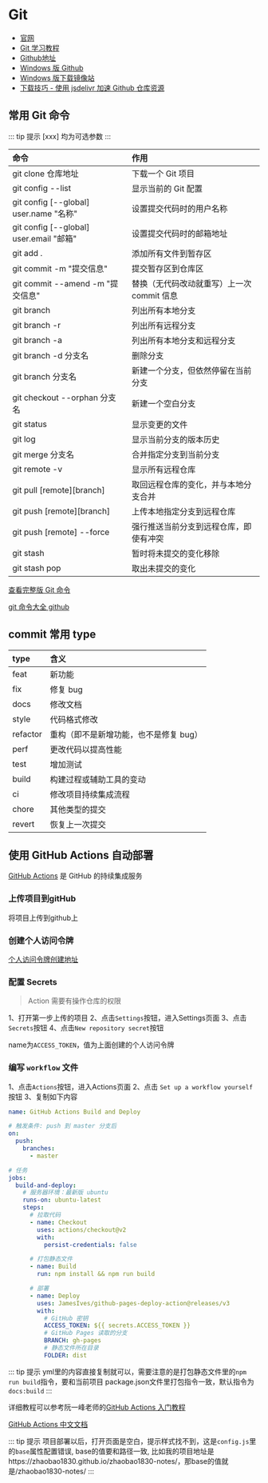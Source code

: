 # Git

- [官网](https://git-scm.com/)
- [Git 学习教程](https://learngitbranching.js.org/?locale=zh_CN)
- [Github地址](https://github.com/git/git)
- [Windows 版 Github](https://github.com/git-for-windows/git)
- [Windows 版下载镜像站](https://npm.taobao.org/mirrors/git-for-windows/)
- [下载技巧 - 使用 jsdelivr 加速 Github 仓库资源](https://github.com/maomao1996/daily-notes/issues/7)

## 常用 Git 命令

::: tip 提示
[xxx] 均为可选参数
:::

| 命令                                    | 作用                                       |
| :-------------------------------------- | :----------------------------------------- |
| git clone 仓库地址                      | 下载一个 Git 项目                          |
| git config --list                       | 显示当前的 Git 配置                        |
| git config [--global] user.name "名称"  | 设置提交代码时的用户名称                   |
| git config [--global] user.email "邮箱" | 设置提交代码时的邮箱地址                   |
| git add .                               | 添加所有文件到暂存区                       |
| git commit -m "提交信息"                | 提交暂存区到仓库区                         |
| git commit --amend -m "提交信息"        | 替换（无代码改动就重写）上一次 commit 信息 |
| git branch                              | 列出所有本地分支                           |
| git branch -r                           | 列出所有远程分支                           |
| git branch -a                           | 列出所有本地分支和远程分支                 |
| git branch -d 分支名                    | 删除分支                                   |
| git branch 分支名                       | 新建一个分支，但依然停留在当前分支         |
| git checkout --orphan 分支名            | 新建一个空白分支                           |
| git status                              | 显示变更的文件                             |
| git log                                 | 显示当前分支的版本历史                     |
| git merge 分支名                        | 合并指定分支到当前分支                     |
| git remote -v                           | 显示所有远程仓库                           |
| git pull [remote][branch]               | 取回远程仓库的变化，并与本地分支合并       |
| git push [remote][branch]               | 上传本地指定分支到远程仓库                 |
| git push [remote] --force               | 强行推送当前分支到远程仓库，即使有冲突     |
| git stash                               | 暂时将未提交的变化移除                     |
| git stash pop                           | 取出未提交的变化                           |

[查看完整版 Git 命令](command)

[git 命令大全 github](https://github.com/521xueweihan/git-tips)

## commit 常用 type

| type     | 含义                                   |
| :------- | :------------------------------------- |
| feat     | 新功能                                 |
| fix      | 修复 bug                               |
| docs     | 修改文档                               |
| style    | 代码格式修改                           |
| refactor | 重构（即不是新增功能，也不是修复 bug） |
| perf     | 更改代码以提高性能                     |
| test     | 增加测试                               |
| build    | 构建过程或辅助工具的变动               |
| ci       | 修改项目持续集成流程                   |
| chore    | 其他类型的提交                         |
| revert   | 恢复上一次提交                         |

## 使用 GitHub Actions 自动部署

[GitHub Actions](https://github.com/features/actions) 是 GitHub 的持续集成服务

### 上传项目到gitHub

将项目上传到github上

### 创建个人访问令牌

[个人访问令牌创建地址](https://docs.github.com/cn/github/authenticating-to-github/creating-a-personal-access-token)

### 配置 Secrets

> Action 需要有操作仓库的权限

1、打开第一步上传的项目
2、点击`Settings`按钮，进入Settings页面
3、点击`Secrets`按钮
4、点击`New repository secret`按钮

name为`ACCESS_TOKEN`，值为上面创建的个人访问令牌

### 编写 `workflow` 文件

1、点击`Actions`按钮，进入Actions页面
2、点击 `Set up a workflow yourself` 按钮
3、复制如下内容

```yml
name: GitHub Actions Build and Deploy

# 触发条件: push 到 master 分支后
on:
  push:
    branches:
      - master

# 任务
jobs:
  build-and-deploy:
    # 服务器环境：最新版 ubuntu
    runs-on: ubuntu-latest
    steps:
      # 拉取代码
      - name: Checkout
        uses: actions/checkout@v2
        with:
          persist-credentials: false

      # 打包静态文件
      - name: Build
        run: npm install && npm run build

      # 部署
      - name: Deploy
        uses: JamesIves/github-pages-deploy-action@releases/v3
        with:
          # GitHub 密钥
          ACCESS_TOKEN: ${{ secrets.ACCESS_TOKEN }}
          # GitHub Pages 读取的分支
          BRANCH: gh-pages
          # 静态文件所在目录
          FOLDER: dist

```

::: tip 提示
yml里的内容直接复制就可以，需要注意的是打包静态文件里的`npm run build`指令，要和当前项目
package.json文件里打包指令一致，默认指令为`docs:build`
:::

详细教程可以参考阮一峰老师的[GitHub Actions 入门教程](http://www.ruanyifeng.com/blog/2019/09/getting-started-with-github-actions.html)

[GitHub Actions 中文文档](https://docs.github.com/cn/actions/reference)

::: tip 提示
项目部署以后，打开页面是空白，提示样式找不到，这是`config.js`里的`base`属性配置错误,
base的值要和路径一致,
比如我的项目地址是https://zhaobao1830.github.io/zhaobao1830-notes/，那base的值就是/zhaobao1830-notes/
:::
